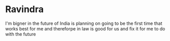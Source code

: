 # Ravindra
I'm bigner in the future of India is planning on going to be the first time that works best for me and thereforpe in law is good for us and fix it for me to do with the future
